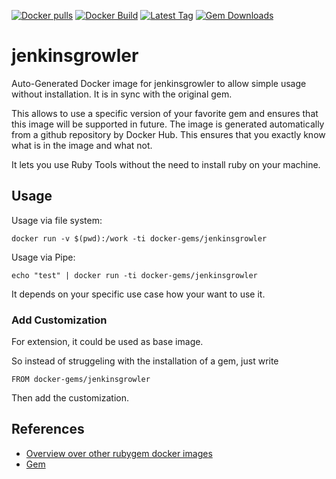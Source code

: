 [![Docker pulls](https://img.shields.io/docker/pulls/rubygem/jenkinsgrowler.svg)](https://hub.docker.com/r/rubygem/jenkinsgrowler/)
[![Docker Build](https://img.shields.io/docker/automated/rubygem/jenkinsgrowler.svg)](https://hub.docker.com/r/rubygem/jenkinsgrowler/)
[![Latest Tag](https://img.shields.io/github/tag/docker-rubygem/jenkinsgrowler.svg)](https://hub.docker.com/r/rubygem/jenkinsgrowler/)
[![Gem Downloads](https://img.shields.io/gem/dt/jenkinsgrowler.svg)](https://rubygems.org/gems/jenkinsgrowler/)
# jenkinsgrowler

Auto-Generated Docker image for jenkinsgrowler to allow simple usage without installation.
It is in sync with the original gem.

This allows to use a specific version of your favorite gem and ensures that this image will be supported in future.
The image is generated automatically from a github repository by Docker Hub.
This ensures that you exactly know what is in the image and what not.

It lets you use Ruby Tools without the need to install ruby on your machine.

## Usage

Usage via file system:

`docker run -v $(pwd):/work -ti docker-gems/jenkinsgrowler`

Usage via Pipe:

`echo "test" | docker run -ti docker-gems/jenkinsgrowler`

It depends on your specific use case how your want to use it.

### Add Customization

For extension, it could be used as base image.

So instead of struggeling with the installation of a gem, just write

`FROM docker-gems/jenkinsgrowler`

Then add the customization.

## References

 - [Overview over other rubygem docker images](https://github.com/thinkbot/docker-rubygem)
 - [Gem](https://rubygems.org/gems/jenkinsgrowler/)
